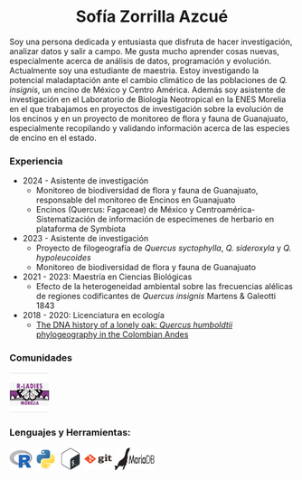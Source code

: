 <h1 align="center">
  <b>Sofía Zorrilla Azcué</b>
</h1>

Soy una persona dedicada y entusiasta que disfruta de hacer investigación, analizar datos y salir a campo. Me gusta mucho aprender cosas nuevas, especialmente acerca de análisis de datos, programación y evolución. Actualmente soy una estudiante de maestria. Estoy investigando la potencial maladaptación ante el cambio climático de las poblaciones de *Q. insignis*, un encino de México y Centro América. Además soy asistente de investigación en el Laboratorio de Biología Neotropical en la ENES Morelia en el que trabajamos en proyectos de investigación sobre la evolución de los encinos y en un proyecto de monitoreo de flora y fauna de Guanajuato, especialmente recopilando y validando información acerca de las especies de encino en el estado. 


<h3 align="left">
  <b>Experiencia</b>
</h3>

- 2024 - Asistente de investigación
  - Monitoreo de biodiversidad de flora y fauna de Guanajuato, responsable del monitoreo de Encinos en Guanajuato
  - Encinos (Quercus: Fagaceae) de México y Centroamérica- Sistematización de información de especímenes de herbario en plataforma de Symbiota
- 2023 - Asistente de investigación 
  - Proyecto de filogeografía de *Quercus syctophylla*, *Q. sideroxyla* y *Q. hypoleucoides*
  - Monitoreo de biodiversidad de flora y fauna de Guanajuato
- 2021 - 2023: Maestría en Ciencias Biológicas
  - Efecto de la heterogeneidad ambiental sobre las frecuencias alélicas de regiones codificantes de *Quercus insignis* Martens & Galeotti 1843
- 2018 - 2020: Licenciatura en ecología
  - [The DNA history of a lonely oak: *Quercus humboldtii* phylogeography in the Colombian Andes](https://doi.org/10.1002/ece3.7529)
  
<h3 align="left">
  <b>Comunidades</b>
</h3>
<a href="https://github.com/orgs/R-Ladies-Morelia/repositories" target="blank">
  <img src="https://raw.githubusercontent.com/sofiazorrilla/sofiazorrilla/main/icons/rladies_morelia.png" alt="mariadb"
      width="70" height="70" /> </a>

<h3 align="left">Lenguajes y Herramientas:</h3>
<p align="left"> <img
      src="https://raw.githubusercontent.com/devicons/devicon/master/icons/r/r-original.svg"
      alt="R" width="40" height="40" />
     <img src="https://raw.githubusercontent.com/devicons/devicon/master/icons/python/python-original.svg" alt="python"
      width="40" height="40" />
     <img src="https://raw.githubusercontent.com/devicons/devicon/master/icons/bash/bash-original.svg" alt="bash"
      width="40" height="40" /> 
      <img src="https://raw.githubusercontent.com/devicons/devicon/master/icons/git/git-original-wordmark.svg" alt="git"
      width="50" height="40" /> 
       <img src="https://raw.githubusercontent.com/sofiazorrilla/sofiazorrilla/main/icons/mariadb.svg" alt="mariadb"
      width="70" height="40" />
  
  
   </p>

